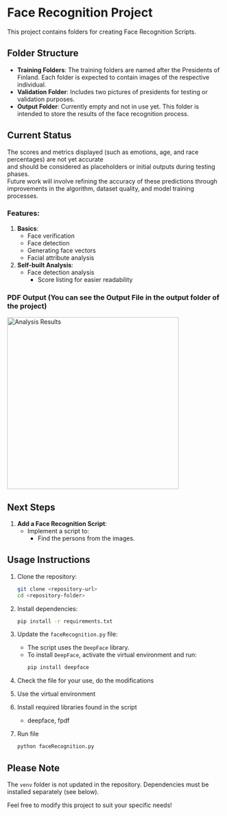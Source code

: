 
# Face Recognition Project

This project contains folders for creating Face Recognition Scripts.

## Folder Structure
- **Training Folders**: The training folders are named after the Presidents of Finland. Each folder is expected to contain images of the respective individual.
- **Validation Folder**: Includes two pictures of presidents for testing or validation purposes.
- **Output Folder**: Currently empty and not in use yet. This folder is intended to store the results of the face recognition process.

## Current Status
The scores and metrics displayed (such as emotions, age, and race percentages) are not yet accurate <br>and should be considered as placeholders or initial outputs during testing phases.
<br>Future work will involve refining the accuracy of these predictions through improvements in the algorithm, dataset quality, and model training processes.

### Features:
1. **Basics**:
   - Face verification
   - Face detection
   - Generating face vectors
   - Facial attribute analysis
2. **Self-built Analysis**:
   - Face detection analysis
     - Score listing for easier readability

### PDF Output (You can see the Output File in the output folder of the project)


<div>
  <img src="https://github.com/user-attachments/assets/e10eca5f-c73f-4fd0-8861-f034b9ce83f5" alt="Analysis Results" width="400">
</div>

## Next Steps
1. **Add a Face Recognition Script**:
   - Implement a script to:
     - Find the persons from the images.

## Usage Instructions
1. Clone the repository:
   ```bash
   git clone <repository-url>
   cd <repository-folder>
   ```

2. Install dependencies:
   ```bash
   pip install -r requirements.txt
   ```

3. Update the `faceRecognition.py` file:
   - The script uses the `DeepFace` library.
   - To install `DeepFace`, activate the virtual environment and run:
     ```bash
     pip install deepface
     ```
4. Check the file for your use, do the modifications
5. Use the virtual environment
6. Install required libraries found in the script
   - deepface, fpdf
7. Run file
   ```bash
   python faceRecognition.py  
   ```


## Please Note
The `venv` folder is not updated in the repository. Dependencies must be installed separately (see below).

Feel free to modify this project to suit your specific needs!
